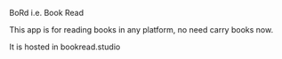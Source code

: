 BoRd i.e. Book Read

This app is for reading books in any platform, no need carry books now.

It is hosted in bookread.studio
